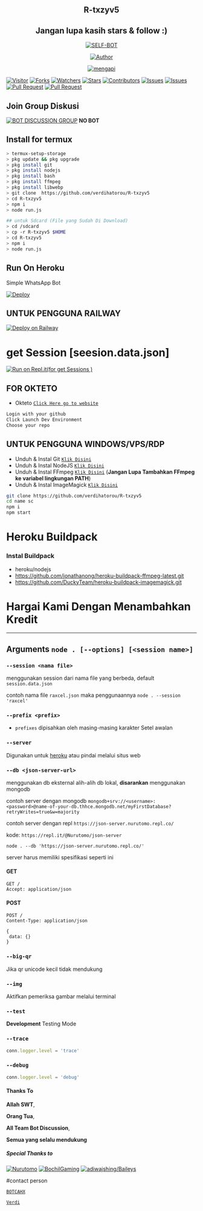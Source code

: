 </p>
<h2 align="center">R-txzyv5</h2>

<h2 align="center">Jangan lupa kasih stars & follow :)</h2>

>
>
>
</div>
<p align="center">
<a href="##"><img title="SELF-BOT" src="https://img.shields.io/static/v1?label=package&message=R-txzyv5&color=black"></a>
</p>
<p align="center">
  <a href="https://github.com/AlyaaXd"><img title="Author" src="https://img.shields.io/badge/Author-verdihatoru-pink.svg?style=for-the-badge&logo=github" /></a>
</p>
<p align="center">
<a href="#"><img title="mengapi" src="https://img.shields.io/static/v1?label=FREE&message=Apikey&color=yelow"></a>
</p>
  
<a href="https://visitor-badge.glitch.me/badge?page_id=BOTCAHX/R-TXZY-MD"><img title="Visitor" src="https://visitor-badge.glitch.me/badge?page_id=BOTCAHX/R-TXZY-MD"></a>
<a href="https://github.com/BOTCAHX/R-TXZY-MD/network/members"><img title="Forks" src="https://img.shields.io/github/forks/BOTCAHX/R-TXZY-MD?label=Forks&color=blue&style=flat-square"></a>
<a href="https://github.com/BOTCAHX/R-TXZY-MD/watchers"><img title="Watchers" src="https://img.shields.io/github/watchers/BOTCAHX/R-TXZY-MD?label=Watchers&color=green&style=flat-square"></a>
<a href="https://github.com/BOTCAHX/R-TXZY-MD/stargazers"><img title="Stars" src="https://img.shields.io/github/stars/BOTCAHX/R-TXZY-MD?label=Stars&color=yellow&style=flat-square"></a>
<a href="https://github.com/BOTCAHX/R-TXZY-MD/graphs/contributors"><img title="Contributors" src="https://img.shields.io/github/contributors/BOTCAHX/R-TXZY-MD?label=Contributors&color=blue&style=flat-square"></a>
<a href="https://github.com/BOTCAHX/R-TXZY-MD/issues"><img title="Issues" src="https://img.shields.io/github/issues/BOTCAHX/R-TXZY-MD?label=Issues&color=success&style=flat-square"></a>
<a href="https://github.com/BOTCAHX/R-TXZY-MD/issues?q=is%3Aissue+is%3Aclosed"><img title="Issues" src="https://img.shields.io/github/issues-closed/BOTCAHX/R-TXZY-MD?label=Issues&color=red&style=flat-square"></a>
<a href="https://github.com/BOTCAHX/R-TXZY-MD/pulls"><img title="Pull Request" src="https://img.shields.io/github/issues-pr/BOTCAHX/R-TXZY-MD?label=PullRequest&color=success&style=flat-square"></a>
<a href="https://github.com/BOTCAHX/R-TXZY-MD/pulls?q=is%3Apr+is%3Aclosed"><img title="Pull Request" src="https://img.shields.io/github/issues-pr-closed/BOTCAHX/R-TXZY-MD?label=PullRequest&color=red&style=flat-square"></a>

## Join Group Diskusi
[![BOT DISCUSSION GROUP](https://img.shields.io/badge/WhatsApp%20Group-25D366?style=for-the-badge&logo=whatsapp&logoColor=white)](https://chat.whatsapp.com/JEDQfzMGZan4HA98wtxsNL) 
**NO BOT**

## Install for termux

```bash
> termux-setup-storage
> pkg update && pkg upgrade
> pkg install git
> pkg install nodejs
> pkg install bash
> pkg install ffmpeg
> pkg install libwebp
> git clone  https://github.com/verdihatorou/R-txzyv5
> cd R-txzyv5 
> npm i
> node run.js

## untuk Sdcard (File yang Sudah Di Download)
> cd /sdcard
> cp -r R-txzyv5 $HOME
> cd R-txzyv5
> npm i
> node run.js
```

## Run On Heroku

Simple WhatsApp Bot

[![Deploy](https://www.herokucdn.com/deploy/button.svg)](https://heroku.com/deploy?template=https://github.com/verdihatorou/R-txzyv5)

## UNTUK PENGGUNA RAILWAY

[![Deploy on Railway](https://railway.app/button.svg)](https://railway.app/new/template?template=https://github.com/verdihatorou/R-txzyv5)

# get Session [seesion.data.json] 

[![Run on Repl.it(for get Sessions )](https://repl.it/badge/github/quiec/whatsAlfa)](https://github.com/BOTCAHX/Session-Md)

## FOR OKTETO

* Okteto [`Click Here go to website`](https://okteto.com)

```bash
Login with your github
Click Launch Dev Environment
Choose your repo
```
## UNTUK PENGGUNA WINDOWS/VPS/RDP

* Unduh & Instal Git [`Klik Disini`](https://git-scm.com/downloads)
* Unduh & Instal NodeJS [`Klik Disini`](https://nodejs.org/en/download)
* Unduh & Instal FFmpeg [`Klik Disini`](https://ffmpeg.org/download.html) (**Jangan Lupa Tambahkan FFmpeg ke variabel lingkungan PATH**)
* Unduh & Instal ImageMagick [`Klik Disini`](https://imagemagick.org/script/download.php)

```bash
git clone https://github.com/verdihatorou/R-txzyv5
cd name sc 
npm i
npm start
```
# Heroku Buildpack
### Instal Buildpack
* heroku/nodejs
* https://github.com/jonathanong/heroku-buildpack-ffmpeg-latest.git
* https://github.com/DuckyTeam/heroku-buildpack-imagemagick.git


# Hargai Kami Dengan Menambahkan Kredit

---------


## Arguments `node . [--options] [<session name>]` 

### `--session <nama file>`

menggunakan session dari nama file yang berbeda, default `session.data.json`

contoh nama file `raxcel.json` maka penggunaannya `node . --session 'raxcel'`

### `--prefix <prefix>`

* `prefixes` dipisahkan oleh masing-masing karakter
Setel awalan

### `--server`

Digunakan untuk [heroku](https://heroku.com/) atau pindai melalui situs web

### `--db <json-server-url>`

menggunakan db eksternal alih-alih db lokal, **disarankan** menggunakan mongodb

contoh server dengan mongodb `mongodb+srv://<username>:<password>@name-of-your-db.thhce.mongodb.net/myFirstDatabase?retryWrites=true&w=majority`

contoh server dengan repl `https://json-server.nurutomo.repl.co/`

kode: `https://repl.it/@Nurutomo/json-server`

`node . --db 'https://json-server.nurutomo.repl.co/'`

server harus memiliki spesifikasi seperti ini

#### GET

```http
GET /
Accept: application/json
```

#### POST

```http
POST /
Content-Type: application/json

{
 data: {}
}
```

### `--big-qr`

Jika qr unicode kecil tidak mendukung

### `--img`

Aktifkan pemeriksa gambar melalui terminal

### `--test`

**Development** Testing Mode

### `--trace`

```js
conn.logger.level = 'trace'
```

### `--debug`

```js
conn.logger.level = 'debug'
```
#### Thanks To 
**Allah SWT**,

**Orang Tua**,

**All Team Bot Discussion**,

**Semua yang selalu mendukung**


##### Special Thanks to
[![Nurutomo](https://github.com/Nurutomo.png?size=100)](https://github.com/Nurutomo)
[![BochilGaming](https://github.com/BochilGaming.png?size=100)](https://github.com/BochilGaming)
[![adiwajshing/Baileys](https://github.com/adiwajshing.png?size=100)](https://github.com/adiwajshing)


#contact person

 [`BOTCAHX`](https://wa.me/6282221792667)
 
 [`Verdi`](https://wa.me/6285706735450)
 
 
